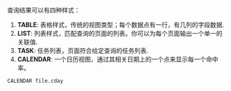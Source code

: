 
查询结果可以有四种样式：

1. **TABLE**: 表格样式，传统的视图类型；每个数据点有一行，有几列的字段数据.
2. **LIST**: 列表样式，匹配查询的页面的列表。你可以为每个页面输出一个单一的关联值.
3. **TASK**: 任务列表，页面符合给定查询的任务列表.
4. **CALENDAR**: 一个日历视图，通过其相关日期上的一个点来显示每一个命中率。

```dataview
CALENDAR file.cday 
```
